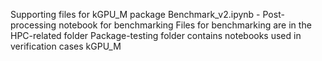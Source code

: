 Supporting files for kGPU_M package
Benchmark_v2.ipynb - Post-processing notebook for benchmarking
Files for benchmarking are in the HPC-related folder
Package-testing folder contains notebooks used in verification cases kGPU_M